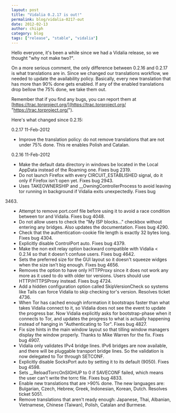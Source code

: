 ```yaml
---
layout: post
title: "Vidalia 0.2.17 is out!"
permalink: blog/vidalia-0217-out
date: 2012-02-13
author: chiiph
category: blog
tags: ["release", "stable", "vidalia"]
---
```


Hello everyone, it's been a while since we had a Vidalia release, so we thought "why not make two?".

On a more serious comment, the only difference between 0.2.16 and 0.2.17 is what translations are in. Since we changed our translations workflow, we needed to update the availability policy. Basically, every new translation that has more than 90% done gets enabled. If any of the enabled translations drop bellow the 75% done, we take them out.

Remember that if you find any bugs, you can report them at [https://trac.torproject.org/](https://trac.torproject.org/ "https://trac.torproject.org/").

Here's what changed since 0.2.15:

0.2.17 11-Feb-2012

- Improve the translation policy: do not remove translations that
 are not under 75% done. This re enables Polish and Catalan.

0.2.16 11-Feb-2012

- Make the default data directory in windows be located in the Local
 AppData instead of the Roaming one. Fixes bug 2319.
- Do not launch Firefox with every CIRCUIT\_ESTABLISHED signal, do it
 only if Firefox isn't open yet. Fixes bug 2943.
- Uses TAKEOWNERSHIP and \_\_OwningControllerProcess to avoid leaving
 tor running in background if Vidalia exits unexpectedly. Fixes bug
 3463.
- Attempt to remove port.conf file before using it to avoid a race
 condition between tor and Vidalia. Fixes bug 4048.
- Do not allow users to check the "My ISP blocks..." checkbox
 without entering any bridges. Also updates the
 documentation. Fixes bug 4290.
- Check that the authentication-cookie file length is exactly 32
 bytes long. Fixes bug 4304.
- Explicitly disable ControlPort auto. Fixes bug 4379.
- Make the non exit relay option backward compatible with Vidalia <
 0.2.14 so that it doesn't confuse users. Fixes bug 4642.
- Sets the preferred size for the GUI layout so it doesn't squeeze
 widges when the size isn't big enough. Fixes bug 4656.
- Removes the option to have only HTTPProxy since it does not work
 any more as it used to do with older tor versions. Users should
 use HTTP/HTTPSProxy instead. Fixes bug 4724.
- Add a hidden configuration option called SkipVersionCheck so
 systems like Tails can force Vidalia to skip checking tor's
 version. Resolves ticket 4736.
- When Tor has cached enough information it bootstraps faster than
 what takes Vidalia connect to it, so Vidalia does not see the
 event to update the progress bar. Now Vidalia explicitly asks for
 bootstrap-phase when it connects to Tor, and updates the progress
 to what is actually happening instead of hanging in
 "Authenticating to Tor". Fixes bug 4827.
- Fix size hints in the main window layout so that tilling window
 managers display the window properly. Thanks to Mike Warren for
 the fix. Fixes bug 4907.
- Vidalia only validates IPv4 bridge lines. IPv6 bridges are now
 available, and there will be pluggable transport bridge lines. So
 the validation is now delegated to Tor through SETCONF.
- Explicitly disable SocksPort auto by setting it to its default
 (9050). Fixes bug 4598.
- Sets \_\_ReloadTorrcOnSIGHUP to 0 if SAVECONF failed, which means
 the user can't write the torrc file. Fixes bug 4833.
- Enable new translations that are >90% done. The new languages are:
 Bulgarian, Czech, Hebrew, Greek, Indonesian, Korean,
 Dutch. Resolves ticket 5051.
- Remove translations that aren't ready enough: Japanese, Thai,
 Albanian, Vietnamese, Chinese (Taiwan), Polish, Catalan and
 Burmese.

